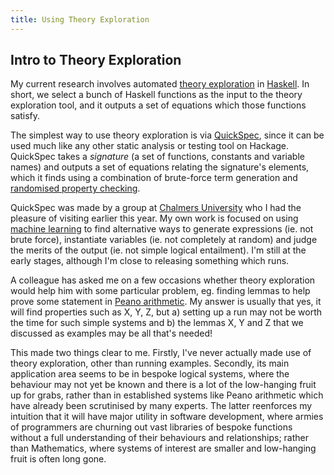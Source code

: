 ```yaml
---
title: Using Theory Exploration
---
```


## Intro to Theory Exploration

My current research involves automated [theory exploration]() in
[Haskell](http://www.haskell.org). In short, we select a bunch of Haskell
functions as the input to the theory exploration tool, and it outputs a set of
equations which those functions satisfy.

The simplest way to use theory exploration is via [QuickSpec](), since it can be
used much like any other static analysis or testing tool on Hackage. QuickSpec
takes a *signature* (a set of functions, constants and variable names) and
outputs a set of equations relating the signature's elements, which it finds
using a combination of brute-force term generation and [randomised property
checking]().

QuickSpec was made by a group at [Chalmers
University](http://www.chalmers.se/en) who I had the pleasure of visiting
earlier this year. My own work is focused on using [machine learning]() to find
alternative ways to generate expressions (ie. not brute force), instantiate
variables (ie. not completely at random) and judge the merits of the output
(ie. not simple logical entailment). I'm still at the early stages, although I'm
close to releasing something which runs.

A colleague has asked me on a few occasions whether theory exploration would
help him with some particular problem, eg. finding lemmas to help prove some
statement in [Peano arithmetic](). My answer is usually that yes, it will find
properties such as X, Y, Z, but a) setting up a run may not be worth the time
for such simple systems and b) the lemmas X, Y and Z that we discussed as
examples may be all that's needed!

This made two things clear to me. Firstly, I've never actually made use of
theory exploration, other than running examples. Secondly, its main application
area seems to be in bespoke logical systems, where the behaviour may not yet be
known and there is a lot of the low-hanging fruit up for grabs, rather than in
established systems like Peano arithmetic which have already been scrutinised by
many experts. The latter reenforces my intuition that it will have major utility
in software development, where armies of programmers are churning out vast
libraries of bespoke functions without a full understanding of their behaviours
and relationships; rather than Mathematics, where systems of interest are
smaller and low-hanging fruit is often long gone.
